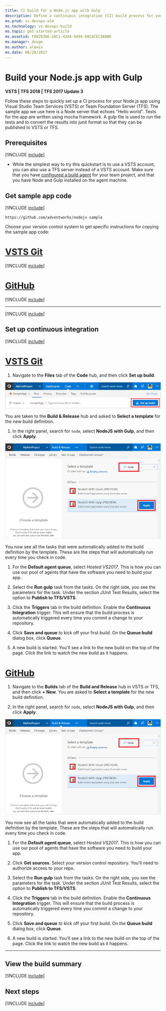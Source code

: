 ```yaml
---
title: CI build for a Node.js app with Gulp
description: Define a continuous integration (CI) build process for your Node.js app with Gulp in VSTS
ms.prod: vs-devops-alm
ms.technology: vs-devops-build
ms.topic: get-started-article
ms.assetid: F0829366-2AC1-4344-9494-98CACEC38806
ms.manager: douge
ms.author: alewis
ms.date: 08/28/2017
---
```


# Build your Node.js app with Gulp

**VSTS | TFS 2018 | TFS 2017 Update 3**

Follow these steps to quickly set up a CI process for your Node.js app using Visual Studio Team Services (VSTS) or Team Foundation Server (TFS). The sample app we use here is a Node server that echoes "Hello world". Tests for the app are written using mocha framework. A gulp file is used to run the tests and to convert the results into junit format so that they can be published to VSTS or TFS.

## Prerequisites

[!INCLUDE [include](../../_shared/ci-cd-prerequisites-vsts.md)]

* While the simplest way to try this quickstart is to use a VSTS account, you can also use a TFS server instead of a VSTS account. Make sure that you have [configured a build agent](../actions/agents/v2-windows.md) for your team project, and that you have Node and Gulp installed on the agent machine.

## Get sample app code

[!INCLUDE [include](../_shared/get-sample-code-intro.md)]

```
https://github.com/adventworks/nodejs-sample
```

Choose your version control system to get specific instructions for copying the sample app code:

# [VSTS Git](#tab/vstsgit)

[!INCLUDE [include](../_shared/get-sample-code-vsts-tfs-2017-update-2.md)]

# [GitHub](#tab/github)

[!INCLUDE [include](../_shared/get-sample-code-github.md)]

---

[!INCLUDE [include](../_shared/get-sample-code-other-repos-vsts.md)]

## Set up continuous integration

<!--
[!INCLUDE [include](../_shared/setup-ci-intro.md)]

# [YAML](#tab/yaml/vstsgit)

[!INCLUDE [include](../_shared/setup-ci-yaml-vstsgit.md)]

# [YAML](#tab/yaml/github)

[!INCLUDE [include](../_shared/setup-ci-yaml-github.md)]

# [Editor](#tab/editor/vstsgit)

# [Editor](#tab/editor/github)
-->

[!INCLUDE [include](../../_shared/ci-quickstart-intro.md)]

# [VSTS Git](#tab/vstsgit)

1. Navigate to the **Files** tab of the **Code** hub, and then click **Set up build**.

  ![Screenshot showing button to set up build for a repository](../_shared/_img/set-up-first-build-from-code-hub.png)

  You are taken to the **Build & Release** hub and asked to **Select a template** for the new build definition.

1. In the right panel, search for `node`, select **NodeJS with Gulp**, and then click **Apply**.

  ![apply node.js gulp template](_img/apply-nodejs-gulp-template.png)

  You now see all the tasks that were automatically added to the build definition by the template. These are the steps that will automatically run every time you check in code.

1. For the **Default agent queue**, select _Hosted VS2017_. This is how you can use our pool of agents that have the software you need to build your app.

1. Select the **Run gulp** task from the tasks. On the right side, you see the parameters for the task. Under the section JUnit Test Results, select the option to **Publish to TFS/VSTS**.

1. Click the **Triggers** tab in the build definition. Enable the **Continuous Integration** trigger. This will ensure that the build process is automatically triggered every time you commit a change to your repository.

1. Click **Save and queue** to kick off your first build. On the **Queue build** dialog box, click **Queue**.

1. A new build is started. You'll see a link to the new build on the top of the page. Click the link to watch the new build as it happens.

# [GitHub](#tab/github)

1. Navigate to the **Builds** tab of the **Build and Release** hub in VSTS or TFS, and then click **+ New**. You are asked to **Select a template** for the new build definition.

1. In the right panel, search for `node`, select **NodeJS with Gulp**, and then click **Apply**.

  ![apply node.js gulp template](_img/apply-nodejs-gulp-template.png)

  You now see all the tasks that were automatically added to the build definition by the template. These are the steps that will automatically run every time you check in code.

1. For the **Default agent queue**, select _Hosted VS2017_. This is how you can use our pool of agents that have the software you need to build your app.

1. Click **Get sources**. Select your version control repository. You'll need to authorize access to your repo.

1. Select the **Run gulp** task from the tasks. On the right side, you see the parameters for the task. Under the section JUnit Test Results, select the option to **Publish to TFS/VSTS**.

1. Click the **Triggers** tab in the build definition. Enable the **Continuous Integration** trigger. This will ensure that the build process is automatically triggered every time you commit a change to your repository.

1. Click **Save and queue** to kick off your first build. On the **Queue build** dialog box, click **Queue**.

1. A new build is started. You'll see a link to the new build on the top of the page. Click the link to watch the new build as it happens.

---

## View the build summary

[!INCLUDE [include](../_shared/view-build-summary.md)]

## Next steps

[!INCLUDE [include](../_shared/ci-web-app-next-steps.md)]
